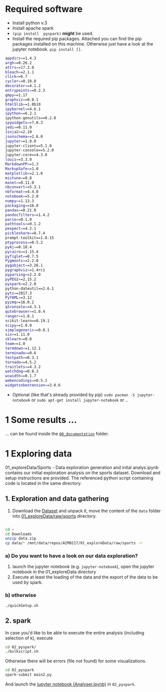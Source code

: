 # Required software 
- Install python v.3 
- Install apache spark
- `(pip install  pyspark)` __might__ be used.
- Install the required pip packages. Attached you can find the pip packages
   installed  on this machine. Otherwise just have a look at the jupyter
notebook. `pip install []`.

```bash
appdirs==1.4.3
argh==0.26.2
attrs==17.3.0
bleach==2.1.1
click==6.7
cycler==0.10.0
decorator==4.1.2
entrypoints==0.2.3
gmpy==1.17
graphviz==0.8.1
html5lib==1.0b10
ipykernel==4.6.1
ipython==6.2.1
ipython-genutils==0.2.0
ipywidgets==7.0.3
jedi==0.11.0
Jinja2==2.10
jsonschema==2.6.0
jupyter==1.0.0
jupyter-client==5.1.0
jupyter-console==5.2.0
jupyter-core==4.3.0
louis==3.3.0
MarkdownPP==1.3
MarkupSafe==1.0
matplotlib==2.1.0
mistune==0.8
mxnet==0.11.0
nbconvert==5.3.1
nbformat==4.4.0
notebook==5.2.0
numpy==1.13.3
packaging==16.8
pandas==0.21.0
pandocfilters==1.4.2
parso==0.1.0
pathtools==0.1.2
pexpect==4.2.1
pickleshare==0.7.4
prompt-toolkit==1.0.15
ptyprocess==0.5.2
py4j==0.10.4
pycairo==1.15.4
pyfiglet==0.7.5
Pygments==2.2.0
pygobject==3.26.1
pygraphviz==1.4rc1
pyparsing==2.2.0
pyPEG2==2.15.2
pyspark==2.2.0
python-dateutil==2.6.1
pytz==2017.3
PyYAML==3.12
pyzmq==16.0.2
qtconsole==4.3.1
qutebrowser==1.0.4
ranger==1.8.1
scikit-learn==0.19.1
scipy==1.0.0
simplegeneric==0.8.1
six==1.11.0
sklearn==0.0
team==1.0
termdown==1.12.1
terminado==0.6
testpath==0.3.1
tornado==4.5.2
traitlets==4.3.2
watchdog==0.8.3
wcwidth==0.1.7
webencodings==0.5.1
widgetsnbextension==3.0.6
```
-  Optional (like that's already provided by pip) 
   `sudo pacman -S jupyter-notebook` or `sudo apt-get install jupyter-notebook`
or ..

# 1 Some results ...
... can be found inside  the [`00_documentation`](00_documentation) folder.



# 1 Exploring data
01_exploreData/Sports - Data exploration generation and inital analys.ipynb  contains 
our initial exploration analysis on the sports dataset. Download and setup
instructions are provided. The referenced python script containing code is
located in the same directory.  


## 1.  Exploration and data gathering
1. Download the [Dataset](https://archive.ics.uci.edu/ml/datasets/Daily+and+Sports+Activities)
and unpack it, move the content of the `data` folder into [01_exploreData/raw/sports](01_exploreData/raw/sports) directory. 
```bash

cd ~
cd Downloads
unzip data.zip
cp data/* /mnt/data/repos/AIM0217/01_exploreData/raw/sports -r
```

### a) Do you want to have a look on our data exploration? 
1. launch the jupyter notebook (e.g. `jupyter-notebook`), open the jupyter
   notebook in the 01_exploreData directory 
2. Execute at least the loading of the data and the export of the data to be
   used by spark. 

### b) otherwise
`./quickSetup.sh`



## 2.  spark 

In case you'd like to be able to execute the entire analysis (including
selection of k), execute
```bash
cd 02_pyspark/ 
./bulkscript.sh
```
Otherwise there will be errors (file not found) for some visualizations.

```bash
cd 02_pyspark
spark-submit main2.py
```      
And launch the [jupyter notebook (Analyser.ipynb)](02_pyspark/Analyser.ipynb) in `02_pyspark`.


